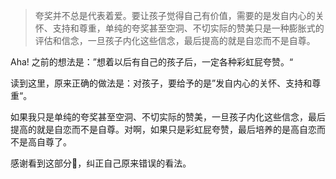 > 夸奖并不总是代表着爱。要让孩子觉得自己有价值，需要的是发自内心的关怀、支持和尊重，单纯的夸奖甚至空洞、不切实际的赞美只是一种膨胀式的评估和信念，一旦孩子内化这些信念，最后提高的就是自恋而不是自尊。

Aha! 之前的想法是：”想着以后有自己的孩子后，一定各种彩虹屁夸赞。“

读到这里，原来正确的做法是：对孩子，要给予的是”发自内心的关怀、支持和尊重“。

如果我只是单纯的夸奖甚至空洞、不切实际的赞美，一旦孩子内化这些信念，最后提高的就是自恋而不是自尊。对啊，如果只是彩虹屁夸赞，最后培养的是高自恋而不是高自尊了。

感谢看到这部分🫶，纠正自己原来错误的看法。